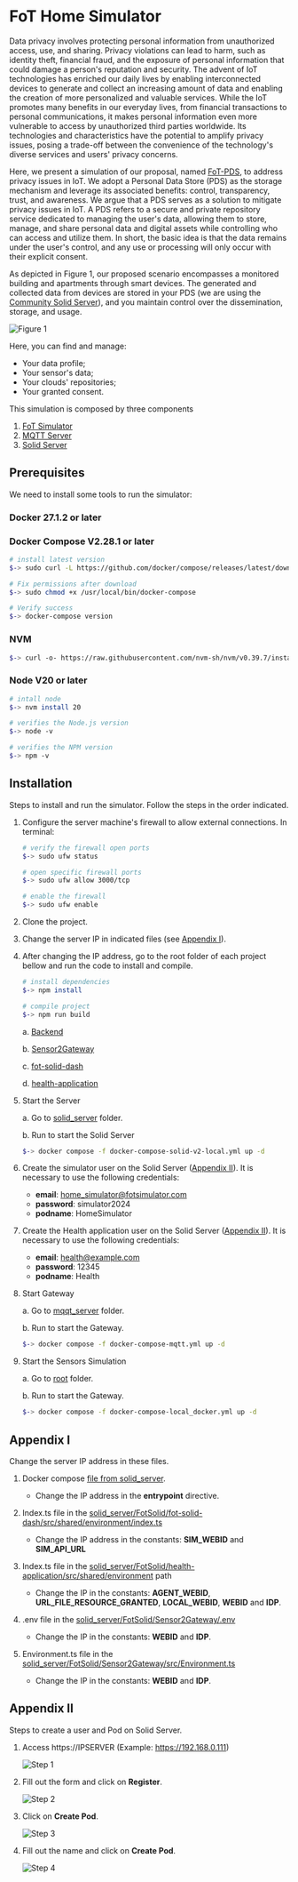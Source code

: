 # FoT Home Simulator
Data privacy involves protecting personal information from unauthorized access, use, and sharing. Privacy violations can lead to harm, such as identity theft, financial fraud, and the exposure of personal information that could damage a person's reputation and security. The advent of IoT technologies has enriched our daily lives by enabling interconnected devices to generate and collect an increasing amount of data and enabling the creation of more personalized and valuable services. While the IoT promotes many benefits in our everyday lives, from financial transactions to personal communications, it makes personal information even more vulnerable to access by unauthorized third parties worldwide. Its technologies and characteristics have the potential to amplify privacy issues, posing a trade-off between the convenience of the technology's diverse services and users' privacy concerns.

Here, we present a simulation of our proposal, named [FoT-PDS](https://onlinelibrary.wiley.com/doi/abs/10.1002/itl2.512), to address privacy issues in IoT. We adopt a Personal Data Store (PDS) as the storage mechanism and leverage its associated benefits: control, transparency, trust, and awareness. We argue that a PDS serves as a solution to mitigate privacy issues in IoT. A PDS refers to a secure and private repository service dedicated to managing the user's data, allowing them to store, manage, and share personal data and digital assets while controlling who can access and utilize them. In short, the basic idea is that the data remains under the user's control, and any use or processing will only occur with their explicit consent.

As depicted in Figure 1, our proposed scenario encompasses a monitored building and apartments through smart devices. The generated and collected data from devices are stored in your PDS (we are using the [Community Solid Server](https://github.com/CommunitySolidServer/CommunitySolidServer)), and you maintain control over the dissemination, storage, and usage.

<img src="smart-building-scenario.png" alt="Figure 1">

Here, you can find and manage:

- Your data profile;
- Your sensor's data;
- Your clouds' repositories;
- Your granted consent.

This simulation is composed by three components
1. [FoT Simulator](https://github.com/georgepacheco/fot-home-simulator/tree/master/sim)
2. [MQTT Server](https://github.com/georgepacheco/fot-home-simulator/tree/master/mqtt_server)
3. [Solid Server](https://github.com/georgepacheco/fot-home-simulator/tree/master/solid_server)


## Prerequisites

We need to install some tools to run the simulator:

### Docker 27.1.2 or later

### Docker Compose V2.28.1 or later
```bash
# install latest version
$-> sudo curl -L https://github.com/docker/compose/releases/latest/download/docker-compose-$(uname -s)-$(uname -m) -o /usr/local/bin/docker-compose

# Fix permissions after download
$-> sudo chmod +x /usr/local/bin/docker-compose

# Verify success
$-> docker-compose version
```

### NVM
```bash
$-> curl -o- https://raw.githubusercontent.com/nvm-sh/nvm/v0.39.7/install.sh | bash
```

### Node V20 or later

```bash
# intall node
$-> nvm install 20

# verifies the Node.js version
$-> node -v 

# verifies the NPM version
$-> npm -v 
```

## Installation

Steps to install and run the simulator. Follow the steps in the order indicated.

1. Configure the server machine's firewall to allow external connections. In terminal:
    
    ```bash
    # verify the firewall open ports
    $-> sudo ufw status

    # open specific firewall ports
    $-> sudo ufw allow 3000/tcp

    # enable the firewall
    $-> sudo ufw enable 
    ```

2. Clone the project.

3. Change the server IP in indicated files (see [Appendix I](#appendix-i)).

4.  After changing the IP address, go to the root folder of each project bellow and run the code to install and compile.
    ```bash
    # install dependencies
    $-> npm install

    # compile project
    $-> npm run build
    ```
    a. [Backend ](https://github.com/georgepacheco/fot-home-simulator/tree/master/solid_server/FotSolid/backend)
        
    b. [Sensor2Gateway](https://github.com/georgepacheco/fot-home-simulator/tree/master/solid_server/FotSolid/Sensor2Gateway)

    c. [fot-solid-dash](https://github.com/georgepacheco/fot-home-simulator/tree/master/solid_server/FotSolid/fot-solid-dash)

    d. [health-application](https://github.com/georgepacheco/fot-home-simulator/tree/master/solid_server/FotSolid/health-application)

5. Start the Server
    
    a. Go to [solid_server](https://github.com/georgepacheco/fot-home-simulator/tree/master/solid_server) folder.
    
    b. Run to start the Solid Server
    ```bash    
    $-> docker compose -f docker-compose-solid-v2-local.yml up -d
    ```

6. Create the simulator user on the Solid Server ([Appendix II](#appendix-ii)). It is necessary to use the following credentials:

    - **email**: home_simulator@fotsimulator.com
    - **password**: simulator2024
    - **podname**: HomeSimulator

7. Create the Health application user on the Solid Server ([Appendix II](#appendix-ii)). It is necessary to use the following credentials:

    - **email**: health@example.com
    - **password**: 12345
    - **podname**: Health

8. Start Gateway

    a. Go to [mqqt_server](https://github.com/georgepacheco/fot-home-simulator/tree/master/mqtt_server) folder.

    b. Run to start the Gateway.
    ```bash    
    $-> docker compose -f docker-compose-mqtt.yml up -d
    ```

9. Start the Sensors Simulation

    a. Go to [root](https://github.com/georgepacheco/fot-home-simulator/tree/master) folder.

    b. Run to start the Gateway.
    ```bash    
    $-> docker compose -f docker-compose-local_docker.yml up -d

    ```

## Appendix I

Change the server IP address in these files.

1. Docker compose [file from solid_server](https://github.com/georgepacheco/fot-home-simulator/blob/master/solid_server/docker-compose-solid-v2-local.yml).

    - Change the IP address in the **entrypoint** directive.

2. Index.ts file in the [solid_server/FotSolid/fot-solid-dash/src/shared/environment/index.ts](https://github.com/georgepacheco/fot-home-simulator/blob/master/solid_server/FotSolid/fot-solid-dash/src/shared/environment/index.ts)

    - Change the IP address in the constants: **SIM_WEBID** and **SIM_API_URL**

3. Index.ts file in the [solid_server/FotSolid/health-application/src/shared/environment](https://github.com/georgepacheco/fot-home-simulator/blob/master/solid_server/FotSolid/health-application/src/shared/environment/index.ts) path

    - Change the IP in the constants: **AGENT_WEBID**, **URL_FILE_RESOURCE_GRANTED**, **LOCAL_WEBID**, **WEBID** and **IDP**.

4. .env file in the [solid_server/FotSolid/Sensor2Gateway/.env](https://github.com/georgepacheco/fot-home-simulator/blob/master/solid_server/FotSolid/Sensor2Gateway/.env)

    - Change the IP in the constants: **WEBID** and **IDP**.

4. Environment.ts file in the [solid_server/FotSolid/Sensor2Gateway/src/Environment.ts](https://github.com/georgepacheco/fot-home-simulator/blob/master/solid_server/FotSolid/Sensor2Gateway/src/Environment.ts)

    - Change the IP in the constants: **WEBID** and **IDP**.

## Appendix II

Steps to create a user and Pod on Solid Server.

1. Access https://IPSERVER (Example: https://192.168.0.111)

    ![Step 1](/create_user_step1.png)

2. Fill out the form and click on **Register**.

    ![Step 2](/create_user_step2.png)

3. Click on **Create Pod**.

    ![Step 3](/create_user_step3.png)

4. Fill out the name and click on **Create Pod**.

    ![Step 4](/create_user_step4.png)